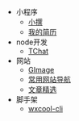* 小程序
    * [小撰](mini/write.md)
    * [我的简历](mini/resume.md)
* node开发
    * [TChat](node/TChat.md)
* 网站
    * [GImage](web/GImage.md)
    * [常用网站导航](web/navigation.md)
    * [文章精选](web/Perfect-Article.md)
    <!-- * [知识宝箱](web/fontEnd.md) -->
* 脚手架
    * [wxcool-cli](npm/wxcool-cli.md)